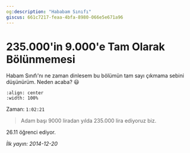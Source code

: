 ```yaml
---
og:description: "Hababam Sınıfı"
giscus: 661c7217-feaa-4bfa-8980-066e5e671a96
---
```


# 235.000'in 9.000'e Tam Olarak Bölünmemesi

Habam Sınıfı'nı ne zaman dinlesem bu bölümün tam sayı çıkmama sebini düşünürüm.
Neden acaba? 😃

```{youtube} hf2-8MRPGu8
:align: center
:width: 100%
```

Zaman: `1:02:21`

> Adam başı 9000 liradan yılda 235.000 lira ediyoruz biz.

26.11 öğrenci ediyor.

*İlk yayın: 2014-12-20*

